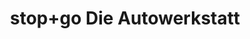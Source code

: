 ---
title: "stop+go Die Autowerkstatt"
url: /halle-saale/stop-go-die-autowerkstatt/
shop: Autowerkstatt
---